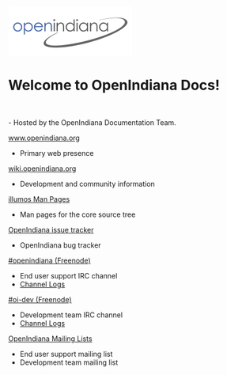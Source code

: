 <div class="jumbotron">
  <img src = "Openindiana.png">
  <h1>Welcome to OpenIndiana Docs!</h1>
  </br>
  <p> - Hosted by the OpenIndiana Documentation Team.
</div>

<div class="col-sm-6">
  <div class="panel panel-default">
  <div class="panel-heading"><a href="http://www.openindiana.org">www.openindiana.org</a></div>
  <div class="panel-body"><ul><li>Primary web presence</li></ul></div>
  </div>
  <div class="panel panel-default">
  <div class="panel-heading"><a href="http://wiki.openindiana.org">wiki.openindiana.org</a></div>
  <div class="panel-body"><ul><li>Development and community information</li></ul></div>
  </div>
  <div class="panel panel-default">
  <div class="panel-heading"><a href="https://illumos.org/man/">illumos Man Pages</a></div>
  <div class="panel-body"><ul><li>Man pages for the core source tree</li></ul></div>
  </div>
  <div class="panel panel-default">
  <div class="panel-heading"><a href="https://www.illumos.org/projects/openindiana/issues">OpenIndiana issue tracker</a></div>
  <div class="panel-body"><ul><li>OpenIndiana bug tracker</li></ul></div>
  </div>
</div>

<div class="col-sm-6">
  <div class="panel panel-default">
  <div class="panel-heading"><a href="irc://irc.freenode.net/openindiana">#openindiana (Freenode)</a></div>
  <div class="panel-body"><ul><li>End user support IRC channel</li><li><a href="http://echelog.com/logs/browse/openindiana">Channel Logs</a></li></ul></div>
  </div>
  <div class="panel panel-default">
  <div class="panel-heading"><a href="irc://irc.freenode.net/oi-dev">#oi-dev (Freenode)</a></div>
  <div class="panel-body"><ul><li>Development team IRC channel</li><li><a href="http://echelog.com/logs/browse/oi-dev">Channel Logs</a></li></ul></div>
  </div>
  <div class="panel panel-default">
  <div class="panel-heading"><a href="http://openindiana.org/mailman">OpenIndiana Mailing Lists</a></div>
  <div class="panel-body"><ul><li>End user support mailing list</li><li>Development team mailing list</li></ul></div>
  </div>
</div>

